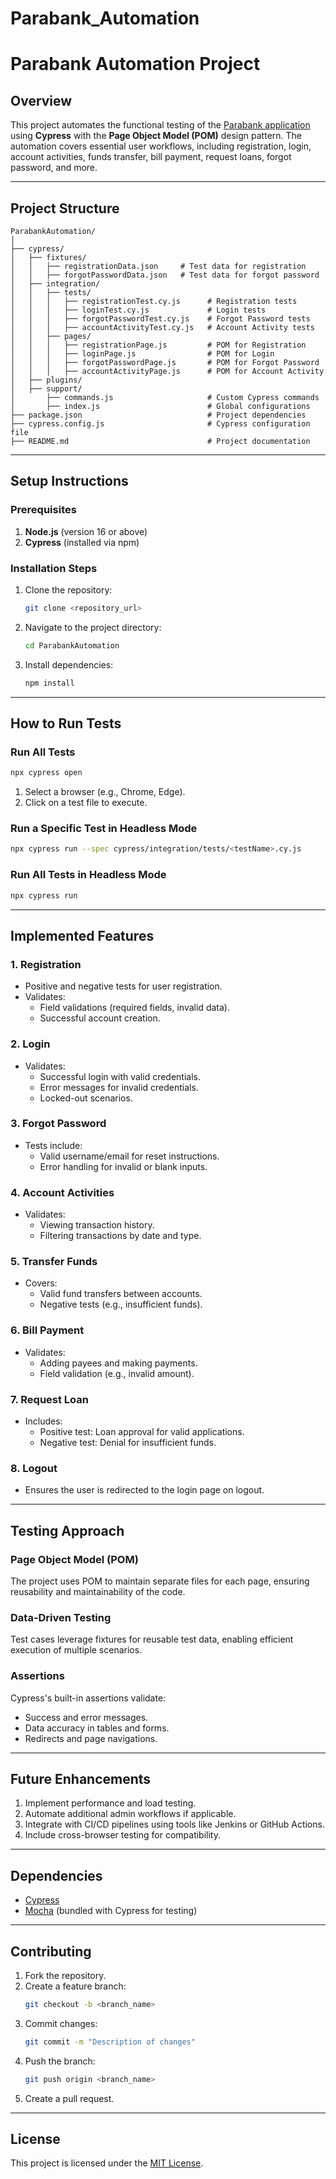 # Parabank_Automation
# **Parabank Automation Project**

## **Overview**
This project automates the functional testing of the [Parabank application](https://parabank.parasoft.com/parabank/index.htm) using **Cypress** with the **Page Object Model (POM)** design pattern. The automation covers essential user workflows, including registration, login, account activities, funds transfer, bill payment, request loans, forgot password, and more.

---

## **Project Structure**

```
ParabankAutomation/
│
├── cypress/
│   ├── fixtures/
│   │   ├── registrationData.json     # Test data for registration
│   │   ├── forgotPasswordData.json   # Test data for forgot password
│   ├── integration/
│   │   ├── tests/
│   │   │   ├── registrationTest.cy.js      # Registration tests
│   │   │   ├── loginTest.cy.js             # Login tests
│   │   │   ├── forgotPasswordTest.cy.js    # Forgot Password tests
│   │   │   ├── accountActivityTest.cy.js   # Account Activity tests
│   │   ├── pages/
│   │   │   ├── registrationPage.js         # POM for Registration
│   │   │   ├── loginPage.js                # POM for Login
│   │   │   ├── forgotPasswordPage.js       # POM for Forgot Password
│   │   │   ├── accountActivityPage.js      # POM for Account Activity
│   ├── plugins/
│   ├── support/
│       ├── commands.js                     # Custom Cypress commands
│       ├── index.js                        # Global configurations
├── package.json                            # Project dependencies
├── cypress.config.js                       # Cypress configuration file
├── README.md                               # Project documentation
```

---

## **Setup Instructions**

### **Prerequisites**
1. **Node.js** (version 16 or above)
2. **Cypress** (installed via npm)

### **Installation Steps**
1. Clone the repository:
   ```bash
   git clone <repository_url>
   ```
2. Navigate to the project directory:
   ```bash
   cd ParabankAutomation
   ```
3. Install dependencies:
   ```bash
   npm install
   ```

---

## **How to Run Tests**

### **Run All Tests**
```bash
npx cypress open
```
1. Select a browser (e.g., Chrome, Edge).
2. Click on a test file to execute.

### **Run a Specific Test in Headless Mode**
```bash
npx cypress run --spec cypress/integration/tests/<testName>.cy.js
```

### **Run All Tests in Headless Mode**
```bash
npx cypress run
```

---

## **Implemented Features**

### **1. Registration**
- Positive and negative tests for user registration.
- Validates:
  - Field validations (required fields, invalid data).
  - Successful account creation.

### **2. Login**
- Validates:
  - Successful login with valid credentials.
  - Error messages for invalid credentials.
  - Locked-out scenarios.

### **3. Forgot Password**
- Tests include:
  - Valid username/email for reset instructions.
  - Error handling for invalid or blank inputs.

### **4. Account Activities**
- Validates:
  - Viewing transaction history.
  - Filtering transactions by date and type.

### **5. Transfer Funds**
- Covers:
  - Valid fund transfers between accounts.
  - Negative tests (e.g., insufficient funds).

### **6. Bill Payment**
- Validates:
  - Adding payees and making payments.
  - Field validation (e.g., invalid amount).

### **7. Request Loan**
- Includes:
  - Positive test: Loan approval for valid applications.
  - Negative test: Denial for insufficient funds.

### **8. Logout**
- Ensures the user is redirected to the login page on logout.

---

## **Testing Approach**

### **Page Object Model (POM)**
The project uses POM to maintain separate files for each page, ensuring reusability and maintainability of the code.

### **Data-Driven Testing**
Test cases leverage fixtures for reusable test data, enabling efficient execution of multiple scenarios.

### **Assertions**
Cypress's built-in assertions validate:
- Success and error messages.
- Data accuracy in tables and forms.
- Redirects and page navigations.

---

## **Future Enhancements**
1. Implement performance and load testing.
2. Automate additional admin workflows if applicable.
3. Integrate with CI/CD pipelines using tools like Jenkins or GitHub Actions.
4. Include cross-browser testing for compatibility.

---

## **Dependencies**
- [Cypress](https://www.cypress.io/)
- [Mocha](https://mochajs.org/) (bundled with Cypress for testing)

---

## **Contributing**
1. Fork the repository.
2. Create a feature branch:
   ```bash
   git checkout -b <branch_name>
   ```
3. Commit changes:
   ```bash
   git commit -m "Description of changes"
   ```
4. Push the branch:
   ```bash
   git push origin <branch_name>
   ```
5. Create a pull request.

---

## **License**
This project is licensed under the [MIT License](LICENSE).

